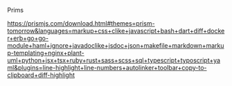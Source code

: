 Prims

https://prismjs.com/download.html#themes=prism-tomorrow&languages=markup+css+clike+javascript+bash+dart+diff+docker+erb+go+go-module+haml+ignore+javadoclike+jsdoc+json+makefile+markdown+markup-templating+nginx+plant-uml+python+jsx+tsx+ruby+rust+sass+scss+sql+typescript+typoscript+yaml&plugins=line-highlight+line-numbers+autolinker+toolbar+copy-to-clipboard+diff-highlight
